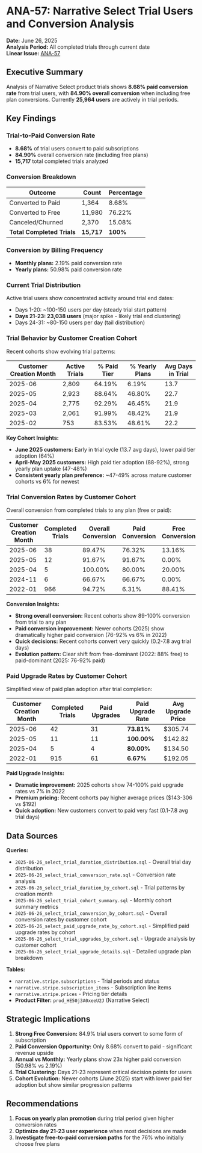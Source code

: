 # ANA-57: Narrative Select Trial Users and Conversion Analysis

**Date:** June 26, 2025  
**Analysis Period:** All completed trials through current date  
**Linear Issue:** [ANA-57](https://linear.app/narrative/issue/ANA-57/analyze-select-plan-trial-users-and-conversion-rates)

## Executive Summary

Analysis of Narrative Select product trials shows **8.68% paid conversion rate** from trial users, with **84.90% overall conversion** when including free plan conversions. Currently **25,964 users** are actively in trial periods.

## Key Findings

### Trial-to-Paid Conversion Rate
- **8.68%** of trial users convert to paid subscriptions
- **84.90%** overall conversion rate (including free plans)
- **15,717** total completed trials analyzed

### Conversion Breakdown
| Outcome | Count | Percentage |
|---------|-------|------------|
| Converted to Paid | 1,364 | 8.68% |
| Converted to Free | 11,980 | 76.22% |
| Canceled/Churned | 2,370 | 15.08% |
| **Total Completed Trials** | **15,717** | **100%** |

### Conversion by Billing Frequency
- **Monthly plans:** 2.19% paid conversion rate
- **Yearly plans:** 50.98% paid conversion rate

### Current Trial Distribution
Active trial users show concentrated activity around trial end dates:
- Days 1-20: ~100-150 users per day (steady trial start pattern)
- **Days 21-23: 23,038 users** (major spike - likely trial end clustering)
- Days 24-31: ~80-150 users per day (tail distribution)

### Trial Behavior by Customer Creation Cohort
Recent cohorts show evolving trial patterns:

| Customer Creation Month | Active Trials | % Paid Tier | % Yearly Plans | Avg Days in Trial |
|-------------------------|---------------|-------------|----------------|-------------------|
| 2025-06 | 2,809 | 64.19% | 6.19% | 13.7 |
| 2025-05 | 2,923 | 88.64% | 46.80% | 22.7 |
| 2025-04 | 2,775 | 92.29% | 46.45% | 21.9 |
| 2025-03 | 2,061 | 91.99% | 48.42% | 21.9 |
| 2025-02 | 753 | 83.53% | 48.61% | 22.2 |

**Key Cohort Insights:**
- **June 2025 customers:** Early in trial cycle (13.7 avg days), lower paid tier adoption (64%)
- **April-May 2025 customers:** High paid tier adoption (88-92%), strong yearly plan uptake (47-48%)
- **Consistent yearly plan preference:** ~47-49% across mature customer cohorts vs 6% for newest

### Trial Conversion Rates by Customer Cohort
Overall conversion from completed trials to any plan (free or paid):

| Customer Creation Month | Completed Trials | Overall Conversion | Paid Conversion | Free Conversion | Failure Rate |
|-------------------------|------------------|--------------------|-----------------|-----------------|--------------|
| 2025-06 | 38 | 89.47% | 76.32% | 13.16% | 10.53% |
| 2025-05 | 12 | 91.67% | 91.67% | 0.00% | 8.33% |
| 2025-04 | 5 | 100.00% | 80.00% | 20.00% | 0.00% |
| 2024-11 | 6 | 66.67% | 66.67% | 0.00% | 0.00% |
| 2022-01 | 966 | 94.72% | 6.31% | 88.41% | 5.38% |

**Conversion Insights:**
- **Strong overall conversion:** Recent cohorts show 89-100% conversion from trial to any plan
- **Paid conversion improvement:** Newer cohorts (2025) show dramatically higher paid conversion (76-92% vs 6% in 2022)
- **Quick decisions:** Recent cohorts convert very quickly (0.2-7.8 avg trial days)
- **Evolution pattern:** Clear shift from free-dominant (2022: 88% free) to paid-dominant (2025: 76-92% paid)

### Paid Upgrade Rates by Customer Cohort
Simplified view of paid plan adoption after trial completion:

| Customer Creation Month | Completed Trials | Paid Upgrades | **Paid Upgrade Rate** | Avg Upgrade Price |
|-------------------------|------------------|---------------|----------------------|-------------------|
| 2025-06 | 42 | 31 | **73.81%** | $305.74 |
| 2025-05 | 11 | 11 | **100.00%** | $142.82 |
| 2025-04 | 5 | 4 | **80.00%** | $134.50 |
| 2022-01 | 915 | 61 | **6.67%** | $192.05 |

**Paid Upgrade Insights:**
- **Dramatic improvement:** 2025 cohorts show 74-100% paid upgrade rates vs 7% in 2022
- **Premium pricing:** Recent cohorts pay higher average prices ($143-306 vs $192)
- **Quick adoption:** New customers convert to paid very fast (0.1-7.8 avg trial days)

## Data Sources

**Queries:**
- `2025-06-26_select_trial_duration_distribution.sql` - Overall trial day distribution
- `2025-06-26_select_trial_conversion_rate.sql` - Conversion rate analysis
- `2025-06-26_select_trial_duration_by_cohort.sql` - Trial patterns by creation month
- `2025-06-26_select_trial_cohort_summary.sql` - Monthly cohort summary metrics
- `2025-06-26_select_trial_conversion_by_cohort.sql` - Overall conversion rates by customer cohort
- `2025-06-26_select_paid_upgrade_rate_by_cohort.sql` - Simplified paid upgrade rates by cohort
- `2025-06-26_select_trial_upgrades_by_cohort.sql` - Upgrade analysis by customer cohort
- `2025-06-26_select_trial_upgrade_details.sql` - Detailed upgrade plan breakdown

**Tables:**
- `narrative.stripe.subscriptions` - Trial periods and status
- `narrative.stripe.subscription_items` - Subscription line items  
- `narrative.stripe.prices` - Pricing tier details
- **Product Filter:** `prod_HE50j3A0xeeU2J` (Narrative Select)

## Strategic Implications

1. **Strong Free Conversion:** 84.9% trial users convert to some form of subscription
2. **Paid Conversion Opportunity:** Only 8.68% convert to paid - significant revenue upside
3. **Annual vs Monthly:** Yearly plans show 23x higher paid conversion (50.98% vs 2.19%)
4. **Trial Clustering:** Days 21-23 represent critical decision points for users
5. **Cohort Evolution:** Newer cohorts (June 2025) start with lower paid tier adoption but show similar progression patterns

## Recommendations

1. **Focus on yearly plan promotion** during trial period given higher conversion rates
2. **Optimize day 21-23 user experience** when most decisions are made
3. **Investigate free-to-paid conversion paths** for the 76% who initially choose free plans